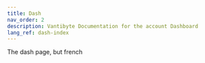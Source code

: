 ```yaml
---
title: Dash
nav_order: 2
description: Vantibyte Documentation for the account Dashboard
lang_ref: dash-index
---
```


The dash page, but french

